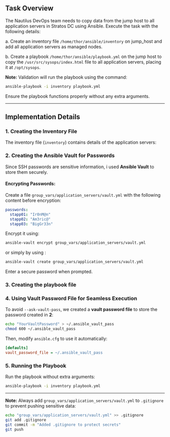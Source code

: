 ## Task Overview

The Nautilus DevOps team needs to copy data from the jump host to all application servers in Stratos DC using Ansible. Execute the task with the following details:

a. Create an inventory file `/home/thor/ansible/inventory` on jump\_host and add all application servers as managed nodes.

b. Create a playbook `/home/thor/ansible/playbook.yml` on the jump host to copy the `/usr/src/sysops/index.html` file to all application servers, placing it at `/opt/sysops`.

**Note:** Validation will run the playbook using the command:

```bash
ansible-playbook -i inventory playbook.yml
```

Ensure the playbook functions properly without any extra arguments.

---

## Implementation Details

### 1. Creating the Inventory File

The inventory file (`inventory`) contains details of the application servers:

### 2. Creating the Ansible Vault for Passwords

Since SSH passwords are sensitive information, i used **Ansible Vault** to store them securely.

#### Encrypting Passwords:

Create a file `group_vars/application_servers/vault.yml` with the following content before encryption:

```yaml
passwords:
  stapp01: "Ir0nM@n"
  stapp02: "Am3ric@"
  stapp03: "BigGr33n"
```

Encrypt it using:

```bash
ansible-vault encrypt group_vars/application_servers/vault.yml
```

or simply by using : 
```bash
ansible-vault create group_vars/application_servers/vault.yml
```

Enter a secure password when prompted.

### 3. Creating the playbook file

### 4. Using Vault Password File for Seamless Execution

To avoid `--ask-vault-pass`, we created a **vault password file** to store the password created in **2**:

```bash
echo "YourVaultPassword" > ~/.ansible_vault_pass
chmod 600 ~/.ansible_vault_pass
```

Then, modify `ansible.cfg` to use it automatically:

```ini
[defaults]
vault_password_file = ~/.ansible_vault_pass
```

### 5. Running the Playbook

Run the playbook without extra arguments:

```bash
ansible-playbook -i inventory playbook.yml
```



---

**Note:** Always add `group_vars/application_servers/vault.yml` to `.gitignore` to prevent pushing sensitive data:

```bash
echo "group_vars/application_servers/vault.yml" >> .gitignore
git add .gitignore
git commit -m "Added .gitignore to protect secrets"
git push
```

